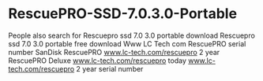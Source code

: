 # RescuePRO-SSD-7.0.3.0-Portable
People also search for Rescuepro ssd 7.0 3.0 portable download Rescuepro ssd 7.0 3.0 portable free download Www LC Tech com RescuePRO serial number SanDisk RescuePRO www.lc-tech.com/rescuepro 2 year RescuePRO Deluxe www.lc-tech.com/rescuepro today www.lc-tech.com/rescuepro 2 year serial number
